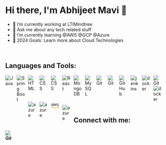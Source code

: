 # Hi there, I'm Abhijeet Mavi 👋 

- 🔭 I’m currently working at LTIMindtree
- 💬 Ask me about any tech related stuff
- 🌱 I’m currently learning @AWS @GCP @Azure
- 🥅 2024 Goals: Learn more about Cloud Technologies
<!---
⚡ Fun fact: 
--->

&nbsp;
## Languages and Tools:

<img align="left" alt="Java" width="26px" src="https://cdn.jsdelivr.net/gh/devicons/devicon/icons/java/java-original.svg" style="padding-right:10px;" />

<img align="left" alt="Spring Boot" width="26px" src="https://cdn.jsdelivr.net/gh/devicons/devicon/icons/spring/spring-original.svg" style="padding-right:10px;" />

<img align="left" alt="HTML" width="26px" src="https://cdn.jsdelivr.net/gh/devicons/devicon/icons/html5/html5-original.svg" style="padding-right:10px;" />

<img align="left" alt="CSS" width="26px" src="https://cdn.jsdelivr.net/gh/devicons/devicon/icons/css3/css3-original.svg" style="padding-right:10px;" />

<img align="left" alt="CSS" width="26px" src="https://cdn.jsdelivr.net/gh/devicons/devicon/icons/javascript/javascript-original.svg" style="padding-right:10px;" />

<img align="left" alt="React" width="26px" src="https://cdn.jsdelivr.net/gh/devicons/devicon/icons/react/react-original.svg" style="padding-right:10px;" />

<img align="left" alt="MongoDB" width="26px" src="https://cdn.jsdelivr.net/gh/devicons/devicon/icons/mongodb/mongodb-original.svg" style="padding-right:10px;" />

<img align="left" alt="MySQL" width="26px" src="https://cdn.jsdelivr.net/gh/devicons/devicon/icons/mysql/mysql-original.svg" style="padding-right:10px;" />

<img align="left" alt="Git" width="26px" src="https://cdn.jsdelivr.net/gh/devicons/devicon/icons/linux/linux-original.svg" style="padding-right:10px;" />

<img align="left" alt="Git" width="26px" src="https://cdn.jsdelivr.net/gh/devicons/devicon/icons/git/git-original.svg" style="padding-right:10px;" />

<img align="left" alt="GitHub" width="26px" src="https://user-images.githubusercontent.com/3369400/139447912-e0f43f33-6d9f-45f8-be46-2df5bbc91289.png" style="padding-right:10px;" />

<img align="left" alt="jenkins" width="26px" src="https://cdn.jsdelivr.net/gh/devicons/devicon/icons/jenkins/jenkins-original.svg" style="padding-right:10px;" />

<img align="left" alt="docker" width="26px" src="https://cdn.jsdelivr.net/gh/devicons/devicon/icons/docker/docker-original.svg" style="padding-right:10px;" />

<img align="left" alt="Git" width="26px" src="https://cdn.jsdelivr.net/gh/devicons/devicon/icons/terraform/terraform-original.svg" style="padding-right:10px;" />

<img align="left" alt="docker" width="26px" src="https://cdn.jsdelivr.net/gh/devicons/devicon/icons/bash/bash-original.svg" style="padding-right:10px;" />

<img align="left" alt="azure" width="26px" src="https://www.vectorlogo.zone/logos/kubernetes/kubernetes-icon.svg" style="padding-right:10px;" alt="kubernetes"/>

<img align="left" alt="azure" width="26px" src="https://cdn.jsdelivr.net/gh/devicons/devicon/icons/azure/azure-original.svg" style="padding-right:10px;" />

<img align="left" alt="azure" width="26px" src="https://raw.githubusercontent.com/devicons/devicon/master/icons/amazonwebservices/amazonwebservices-original-wordmark.svg" style="padding-right:10px;" alt="aws"/>

<img align="left" alt="azure" width="26px" src="https://www.vectorlogo.zone/logos/google_cloud/google_cloud-icon.svg" style="padding-right:10px; padding-top:10px;"  alt="gcp"/>
<br /> 

&nbsp;
## Connect with me:
<h5>
  <a href="https://www.linkedin.com/in/abhijeet-mavi-57ab36202">   
  <img align="left" alt="Git" width="26px" src="https://cdn.jsdelivr.net/gh/devicons/devicon/icons/linkedin/linkedin-original.svg" style="padding-right:10px;" />
  </a>
</h5>

<!---
AbhijeetMavi999/AbhijeetMavi999 is a ✨ special ✨ repository because its `README.md` (this file) appears on your GitHub profile.
You can click the Preview link to take a look at your changes.
--->
